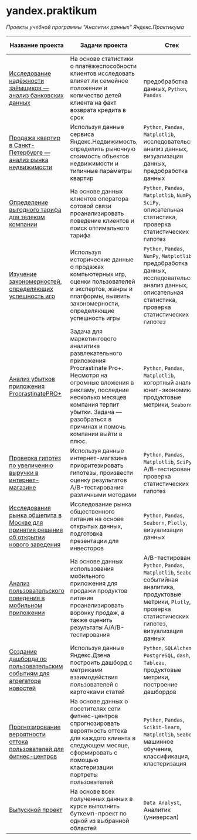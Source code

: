 # yandex.praktikum
<i>Проекты учебной программы "Аналитик данных" Яндекс.Практикума</i>


|Название проекта|Задачи проекта|Стек|Описание Я.Практикума|
|---	|---	|---	|:---:	|
|[Исследование надёжности заёмщиков — анализ банковских данных](https://github.com/Senyanordwest/yandex.praktikum/blob/main/project_02_borrowers/README.md)|На основе статистики о платёжеспособности клиентов исследовать влияет ли семейное положение и количество детей клиента на факт возврата кредита в срок|предобработка данных, `Python`, `Pandas`|[link](https://concrete-web-bad.notion.site/066274609b764165b9b59bee6e1a9c03?p=e6559b8ddb50445b83e1080fc1582fa5)|
|[Продажа квартир в Санкт-Петербурге — анализ рынка недвижимости](https://github.com/Senyanordwest/yandex.praktikum/tree/main/project_03_estate)|Используя данные сервиса Яндекс.Недвижимость, определить рыночную стоимость объектов недвижимости и типичные параметры квартир|`Python`, `Pandas`, `Matplotlib`, исследовательский анализ данных, визуализация данных, предобработка данных|[link](https://concrete-web-bad.notion.site/066274609b764165b9b59bee6e1a9c03?p=628683caf9964728ba6d4cd70a64904d)|
|[Определение выгодного тарифа для телеком компании](https://github.com/Senyanordwest/yandex.praktikum/tree/main/project_04_telecom)|На основе данных клиентов оператора сотовой связи проанализировать поведение клиентов и поиск оптимального тарифа|`Python`, `Pandas`, `Matplotlib`, `NumPy`, `SciPy`, описательная статистика, проверка статистических гипотез|[link](https://concrete-web-bad.notion.site/066274609b764165b9b59bee6e1a9c03?p=7a033923c7074737bb0e588e8d90a71b)|
|[Изучение закономерностей, определяющих успешность игр](https://github.com/Senyanordwest/yandex.praktikum/tree/main/project_05_gaming)|Используя исторические данные о продажах компьютерных игр, оценки пользователей и экспертов, жанры и платформы, выявить закономерности, определяющие успешность игры |`Python`, `Pandas`, `NumPy`, `Matplotlib`, предобработка данных, исследовательский анализ данных, описательная статистика, проверка статистических гипотез|[link](https://concrete-web-bad.notion.site/066274609b764165b9b59bee6e1a9c03?p=965a865ec1db45d4910c7c6b56aeff40)|
|[Анализ убытков приложения ProcrastinatePRO+](https://github.com/Senyanordwest/yandex.praktikum/tree/main/project_07_ppro%2B)|Задача для маркетингового аналитика развлекательного приложения Procrastinate Pro+. Несмотря на огромные вложения в рекламу, последние несколько месяцев компания терпит убытки. Задача — разобраться в причинах и помочь компании выйти в плюс.|`Python`, `Pandas`, `Matplotlib`, когортный анализ, юнит-экономика, продуктовые метрики, `Seaborn`|[link](https://concrete-web-bad.notion.site/066274609b764165b9b59bee6e1a9c03?p=c3069668970146fd98979792fcf7e89c)|
|[Проверка гипотез по увеличению выручки в интернет-магазине](https://github.com/Senyanordwest/yandex.praktikum/tree/main/project_08_ab_test)|Используя данные интернет-магазина приоритезировать гипотезы, произвести оценку результатов A/B-тестирования различными методами|`Python`, `Pandas`, `Matplotlib`, `SciPy`, A/B-тестирование, проверка статистических гипотез|[link](https://concrete-web-bad.notion.site/066274609b764165b9b59bee6e1a9c03?p=9326d9d8f8c74a3ab01a4facf5e8a39c)|
|[Исследования рынка общепита в Москве для принятия решения об открытии нового заведения](https://github.com/Senyanordwest/yandex.praktikum/tree/main/project_09_moscow_food)|Исследование рынка общественного питания на основе открытых данных, подготовка презентации для инвесторов|`Python`, `Pandas`, `Seaborn`, `Plotly`, визуализация данных|[link](https://concrete-web-bad.notion.site/066274609b764165b9b59bee6e1a9c03?p=414156e4562843c088aa148a20c4b00c)|
|[Анализ пользовательского поведения в мобильном приложении](https://github.com/Senyanordwest/yandex.praktikum/tree/main/project_10_aab_food_startup)|На основе данных использования мобильного приложения для продажи продуктов питания проанализировать воронку продаж, а также оценить результаты A/A/B-тестирования |A/B-тестирование, `Python`, `Pandas`, `Matplotlib`, `Seaborn`, событийная аналитика, продуктовые метрики, `Plotly`, проверка статистических гипотез, визуализация данных|[link](https://concrete-web-bad.notion.site/066274609b764165b9b59bee6e1a9c03?p=b407977d53de4646b462bfa19082e847)|
|[Создание дашборда по пользовательским событиям для агрегатора новостей](https://github.com/Senyanordwest/yandex.praktikum/tree/main/project_11_tableau_dashboard)|Используя данные Яндекс.Дзена построить дашборд с метриками взаимодействия пользователей с карточками статей|`Python`, `SQLAlchemy`, `PostgreSQL`, `dash`, `Tableau`, продуктовые метрики, построение дашбордов|[link](https://concrete-web-bad.notion.site/066274609b764165b9b59bee6e1a9c03?p=c1293dc0f67546068c269b1effd977b4)|
|[Прогнозирование вероятности оттока пользователей для фитнес-центров](https://github.com/Senyanordwest/yandex.praktikum/tree/main/project_12_ML)|На основе данных о посетителях сети фитнес-центров спрогнозировать вероятность оттока для каждого клиента в следующем месяце, сформировать с помощью кластеризации портреты пользователей|`Python`, `Pandas`, `Scikit-learn`, `Matplotlib`, `Seaborn`, машинное обучение, классификация, кластеризация|[link](https://concrete-web-bad.notion.site/066274609b764165b9b59bee6e1a9c03?p=286371bde5594fc9891c3c7fa7c96ca5)|
|[Выпускной проект](https://github.com/Senyanordwest/yandex.praktikum/tree/main/project_13_final)|На основе всех полученных данных в курсе выполнить буткемп-проект по одной из выбранной областей|`Data Analyst`, Аналитик (универсал)|[link](https://concrete-web-bad.notion.site/066274609b764165b9b59bee6e1a9c03?p=9b761e15261f45a78501ad8518376a78)|
